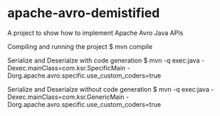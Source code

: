 # apache-avro-demistified
A project to show how to implement Apache Avro Java APIs

Compiling and running the project
$ mvn compile

Serialize and Deserialze with code generation 
$ mvn -q exec:java -Dexec.mainClass=com.ksr.SpecificMain -Dorg.apache.avro.specific.use_custom_coders=true

Serialize and Deserialze without code generation 
$ mvn -q exec:java -Dexec.mainClass=com.ksr.GenericMain -Dorg.apache.avro.specific.use_custom_coders=true

